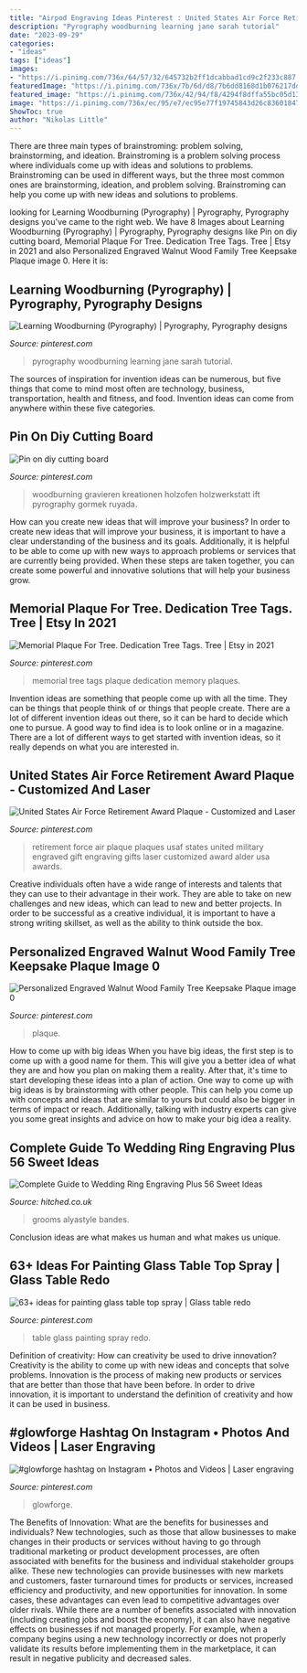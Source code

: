 ```yaml
---
title: "Airpod Engraving Ideas Pinterest : United States Air Force Retirement Award Plaque"
description: "Pyrography woodburning learning jane sarah tutorial"
date: "2023-09-29"
categories:
- "ideas"
tags: ["ideas"]
images:
- "https://i.pinimg.com/736x/64/57/32/645732b2ff1dcabbad1cd9c2f233c887.jpg"
featuredImage: "https://i.pinimg.com/736x/7b/6d/d8/7b6dd8168d1b076217ddb0f058e06670.jpg"
featured_image: "https://i.pinimg.com/736x/42/94/f8/4294f8dffa55bc05d132ed16328cc2b8.jpg"
image: "https://i.pinimg.com/736x/ec/95/e7/ec95e77f19745843d26c8360184711f6--woodburning-pyrography.jpg"
ShowToc: true
author: "Nikolas Little"
---
```



There are three main types of brainstroming: problem solving, brainstorming, and ideation.
Brainstroming is a problem solving process where individuals come up with ideas and solutions to problems. Brainstroming can be used in different ways, but the three most common ones are brainstorming, ideation, and problem solving. Brainstroming can help you come up with new ideas and solutions to problems.

	

		
looking for Learning Woodburning (Pyrography) | Pyrography, Pyrography designs you've came to the right web. We have 8 Images about Learning Woodburning (Pyrography) | Pyrography, Pyrography designs like Pin on diy cutting board, Memorial Plaque For Tree. Dedication Tree Tags. Tree | Etsy in 2021 and also Personalized Engraved Walnut Wood Family Tree Keepsake Plaque image 0. Here it is:
		
    
## Learning Woodburning (Pyrography) | Pyrography, Pyrography Designs

<img loading=lazy src="https://i.pinimg.com/736x/ec/95/e7/ec95e77f19745843d26c8360184711f6--woodburning-pyrography.jpg" onerror="this.onerror=null;this.src='https://tse3.mm.bing.net/th?id=OIP.VIlfj4BacqHNRyRfsUiW7gHaG7&amp;pid=15.1';" alt="Learning Woodburning (Pyrography) | Pyrography, Pyrography designs">

_Source: pinterest.com_

>pyrography woodburning learning jane sarah tutorial. 

	

The sources of inspiration for invention ideas can be numerous, but five things that come to mind most often are technology, business, transportation, health and fitness, and food. Invention ideas can come from anywhere within these five categories.

    
## Pin On Diy Cutting Board

<img loading=lazy src="https://i.pinimg.com/736x/64/57/32/645732b2ff1dcabbad1cd9c2f233c887.jpg" onerror="this.onerror=null;this.src='https://tse3.mm.bing.net/th?id=OIP.Mi0taRV7PYRzXZ1XstN7ZQHaJ3&amp;pid=15.1';" alt="Pin on diy cutting board">

_Source: pinterest.com_

>woodburning gravieren kreationen holzofen holzwerkstatt ift pyrography gormek ruyada. 

	

How can you create new ideas that will improve your business?
In order to create new ideas that will improve your business, it is important to have a clear understanding of the business and its goals. Additionally, it is helpful to be able to come up with new ways to approach problems or services that are currently being provided. When these steps are taken together, you can create some powerful and innovative solutions that will help your business grow.

    
## Memorial Plaque For Tree. Dedication Tree Tags. Tree | Etsy In 2021

<img loading=lazy src="https://i.pinimg.com/736x/7f/aa/f9/7faaf94fe4656f09cfe9a00cfd21bb39.jpg" onerror="this.onerror=null;this.src='https://tse2.mm.bing.net/th?id=OIP.jIghIXPPKua9MstiaeJRGAHaE8&amp;pid=15.1';" alt="Memorial Plaque For Tree. Dedication Tree Tags. Tree | Etsy in 2021">

_Source: pinterest.com_

>memorial tree tags plaque dedication memory plaques. 

	

Invention ideas are something that people come up with all the time. They can be things that people think of or things that people create. There are a lot of different invention ideas out there, so it can be hard to decide which one to pursue. A good way to find idea is to look online or in a magazine. There are a lot of different ways to get started with invention ideas, so it really depends on what you are interested in.

    
## United States Air Force Retirement Award Plaque - Customized And Laser

<img loading=lazy src="https://i.pinimg.com/originals/3e/38/fe/3e38fef2103fd0534826c69ca96a908d.jpg" onerror="this.onerror=null;this.src='https://tse4.mm.bing.net/th?id=OIP.C5nthzXYfbQzBC7RVgy5PAHaJ4&amp;pid=15.1';" alt="United States Air Force Retirement Award Plaque - Customized and Laser">

_Source: pinterest.com_

>retirement force air plaque plaques usaf states united military engraved gift engraving gifts laser customized award alder usa awards. 

	

Creative individuals often have a wide range of interests and talents that they can use to their advantage in their work. They are able to take on new challenges and new ideas, which can lead to new and better projects. In order to be successful as a creative individual, it is important to have a strong writing skillset, as well as the ability to think outside the box.

    
## Personalized Engraved Walnut Wood Family Tree Keepsake Plaque Image 0

<img loading=lazy src="https://i.pinimg.com/736x/7b/6d/d8/7b6dd8168d1b076217ddb0f058e06670.jpg" onerror="this.onerror=null;this.src='https://tse2.mm.bing.net/th?id=OIP.99xS0FYEMoy8ReC40cKe7QHaFg&amp;pid=15.1';" alt="Personalized Engraved Walnut Wood Family Tree Keepsake Plaque image 0">

_Source: pinterest.com_

>plaque. 

	

How to come up with big ideas
When you have big ideas, the first step is to come up with a good name for them. This will give you a better idea of what they are and how you plan on making them a reality. After that, it's time to start developing these ideas into a plan of action.
One way to come up with big ideas is by brainstorming with other people. This can help you come up with concepts and ideas that are similar to yours but could also be bigger in terms of impact or reach. Additionally, talking with industry experts can give you some great insights and advice on how to make your big idea a reality.

    
## Complete Guide To Wedding Ring Engraving Plus 56 Sweet Ideas

<img loading=lazy src="https://cdn0.hitched.co.uk/articles/images/1/2/5/6/img_76521/your-actual-finger-print-rings-his-and-hers-matching-white-etsy.jpeg" onerror="this.onerror=null;this.src='https://tse1.mm.bing.net/th?id=OIP.xfJfoH1VCSymGFrn66x4rQHaFQ&amp;pid=15.1';" alt="Complete Guide to Wedding Ring Engraving Plus 56 Sweet Ideas">

_Source: hitched.co.uk_

>grooms alyastyle bandes. 

	

Conclusion
ideas are what makes us human and what makes us unique.

    
## 63+ Ideas For Painting Glass Table Top Spray | Glass Table Redo

<img loading=lazy src="https://i.pinimg.com/736x/34/f1/8e/34f18e238ed17a38d482b1ae171c2e9d.jpg" onerror="this.onerror=null;this.src='https://tse4.mm.bing.net/th?id=OIP.qda8mS_l9Qv4UDgXpAHJ0wAAAA&amp;pid=15.1';" alt="63+ ideas for painting glass table top spray | Glass table redo">

_Source: pinterest.com_

>table glass painting spray redo. 

	

Definition of creativity: How can creativity be used to drive innovation?
Creativity is the ability to come up with new ideas and concepts that solve problems. Innovation is the process of making new products or services that are better than those that have been before. In order to drive innovation, it is important to understand the definition of creativity and how it can be used in business.

    
## #glowforge Hashtag On Instagram • Photos And Videos | Laser Engraving

<img loading=lazy src="https://i.pinimg.com/736x/42/94/f8/4294f8dffa55bc05d132ed16328cc2b8.jpg" onerror="this.onerror=null;this.src='https://tse1.mm.bing.net/th?id=OIP.nmeoQGyPMhJdSwvvghcU6QHaJP&amp;pid=15.1';" alt="#glowforge hashtag on Instagram • Photos and Videos | Laser engraving">

_Source: pinterest.com_

>glowforge. 

	

The Benefits of Innovation: What are the benefits for businesses and individuals?
New technologies, such as those that allow businesses to make changes in their products or services without having to go through traditional marketing or product development processes, are often associated with benefits for the business and individual stakeholder groups alike. These new technologies can provide businesses with new markets and customers, faster turnaround times for products or services, increased efficiency and productivity, and new opportunities for innovation. In some cases, these advantages can even lead to competitive advantages over older rivals.
While there are a number of benefits associated with innovation (including creating jobs and boost the economy), it can also have negative effects on businesses if not managed properly. For example, when a company begins using a new technology incorrectly or does not properly validate its results before implementing them in the marketplace, it can result in negative publicity and decreased sales.

